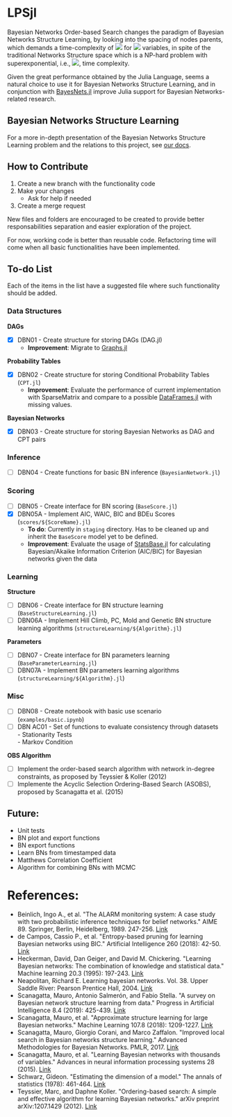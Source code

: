 # LPSjl

Bayesian Networks Order-based Search changes the paradigm of Bayesian Networks Structure Learning, by looking into the spacing of nodes parents, which demands a time-complexity of <img src="https://render.githubusercontent.com/render/math?math=\color{grey}O(n^k)"> for <img src="https://render.githubusercontent.com/render/math?math=\color{grey}n"> variables, in spite of the traditional Networks Structure space which is a NP-hard problem with superexponential, i.e., <img src="https://render.githubusercontent.com/render/math?math=\color{grey}O(n!2^\binom{n}{2})">, time complexity. 

Given the great performance obtained by the Julia Language, seems a natural choice to use it for Bayesian Networks Structure Learning, and in conjunction with [BayesNets.jl](https://sisl.github.io/BayesNets.jl/dev/index.html) improve Julia support for Bayesian Networks-related research.

## Bayesian Networks Structure Learning

For a more in-depth presentation of the Bayesian Networks Structure Learning problem and the relations to this project, see [our docs](https://vbob.github.io/LPSjl.jl/).

## How to Contribute

1. Create a new branch with the functionality code
2. Make your changes
    * Ask for help if needed
3. Create a merge request

New files and folders are encouraged to be created to provide better responsabilities separation and easier exploration of the project.

For now, working code is better than reusable code. Refactoring time will come when all basic functionalities have been implemented.

## To-do List

Each of the items in the list have a suggested file where such functionality should be added.


### Data Structures

**DAGs**
- [x] DBN01 - Create structure for storing DAGs (DAG.jl)
    - **Improvement**: Migrate to [Graphs.jl](https://github.com/JuliaGraphs/Graphs.jl)

**Probability Tables**
- [x] DBN02 - Create structure for storing Conditional Probability Tables (`CPT.jl`)
    - **Improvement**: Evaluate the performance of current implementation with SparseMatrix and compare to a possible [DataFrames.jl](https://dataframes.juliadata.org/stable/) with missing values.

**Bayesian Networks**
- [x] DBN03 - Create structure for storing Bayesian Networks as DAG and CPT pairs

### Inference
- [ ] DBN04 - Create functions for basic BN inference (`BayesianNetwork.jl`)

### Scoring 
- [ ] DBN05 - Create interface for BN scoring (`BaseScore.jl`)
- [x] DBN05A - Implement AIC, WAIC, BIC and BDEu Scores (`scores/${ScoreName}.jl`)
    - **To do**: Currently in `staging` directory. Has to be cleaned up and inherit the `BaseScore` model yet to be defined.
    - **Improvement**: Evaluate the usage of [StatsBase.jl](https://juliastats.org/StatsBase.jl/latest/statmodels/) for calculating Bayesian/Akaike Information Criterion (AIC/BIC) for Bayesian networks given the data

### Learning 

**Structure**
- [ ] DBN06 - Create interface for BN structure learning (`BaseStructureLearning.jl`)
- [ ] DBN06A - Implement Hill Climb, PC, Mold and Genetic BN structure learning algorithms (`structureLearning/${Algorithm}.jl`)

**Parameters**
- [ ] DBN07 - Create interface for BN parameters learning (`BaseParameterLearning.jl`)
- [ ] DBN07A - Implement BN parameters learning algorithms (`structureLearning/${Algorithm}.jl`)

### Misc
- [ ] DBN08 - Create notebook with basic use scenario (`examples/basic.ipynb`)
- [ ] DBN AC01 - Set of functions to evaluate consistency through datasets\
        - Stationarity Tests\
        - Markov Condition

**OBS Algorithm**

- [ ] Implement the order-based search algorithm with network in-degree constraints, as proposed by Teyssier & Koller (2012)
- [ ] Implemente the Acyclic Selection Ordering-Based Search (ASOBS), proposed by Scanagatta et al. (2015)

## Future:
* Unit tests
* BN plot and export functions
* BN export functions
* Learn BNs from timestamped data
* Matthews Correlation Coefficient
* Algorithm for combining BNs with MCMC

# References:
- Beinlich, Ingo A., et al. "The ALARM monitoring system: A case study with two probabilistic inference techniques for belief networks." AIME 89. Springer, Berlin, Heidelberg, 1989. 247-256. [Link](http://cs.brown.edu/courses/cs242/assignments/alarmNetwork.pdf)
- de Campos, Cassio P., et al. "Entropy-based pruning for learning Bayesian networks using BIC." Artificial Intelligence 260 (2018): 42-50. [Link](https://www.sciencedirect.com/science/article/pii/S000437021830167X)
- Heckerman, David, Dan Geiger, and David M. Chickering. "Learning Bayesian networks: The combination of knowledge and statistical data." Machine learning 20.3 (1995): 197-243. [Link](https://link.springer.com/content/pdf/10.1023/A:1022623210503.pdf)
- Neapolitan, Richard E. Learning bayesian networks. Vol. 38. Upper Saddle River: Pearson Prentice Hall, 2004. [Link](http://www.cs.technion.ac.il/~dang/books/Learning%20Bayesian%20Networks(Neapolitan,%20Richard).pdf)
- Scanagatta, Mauro, Antonio Salmerón, and Fabio Stella. "A survey on Bayesian network structure learning from data." Progress in Artificial Intelligence 8.4 (2019): 425-439. [Link](https://doi.org/10.1007/s13748-019-00194-y)
- Scanagatta, Mauro, et al. "Approximate structure learning for large Bayesian networks." Machine Learning 107.8 (2018): 1209-1227. [Link](https://doi.org/10.1007/s10994-018-5701-9)
- Scanagatta, Mauro, Giorgio Corani, and Marco Zaffalon. "Improved local search in Bayesian networks structure learning." Advanced Methodologies for Bayesian Networks. PMLR, 2017. [Link](http://proceedings.mlr.press/v73/scanagatta17a/scanagatta17a.pdf)
- Scanagatta, Mauro, et al. "Learning Bayesian networks with thousands of variables." Advances in neural information processing systems 28 (2015). [Link](https://proceedings.neurips.cc/paper/2015/file/2b38c2df6a49b97f706ec9148ce48d86-Paper.pdf)
- Schwarz, Gideon. "Estimating the dimension of a model." The annals of statistics (1978): 461-464. [Link](https://www.jstor.org/stable/pdf/2958889.pdf?casa_token=YrNOrw26kmkAAAAA:TJw26MoLnAeWYeM_kxJ96_C-JYW5fAS2smQkmp-Y-L6-YWthD44MjJqb6nZx1l0sANFhJdf-T4-XoL5Prruop6cNbBPuEsNBZOTp_Ezj79IXGB4jjv2b)
- Teyssier, Marc, and Daphne Koller. "Ordering-based search: A simple and effective algorithm for learning Bayesian networks." arXiv preprint arXiv:1207.1429 (2012). [Link](https://arxiv.org/pdf/1207.1429)
